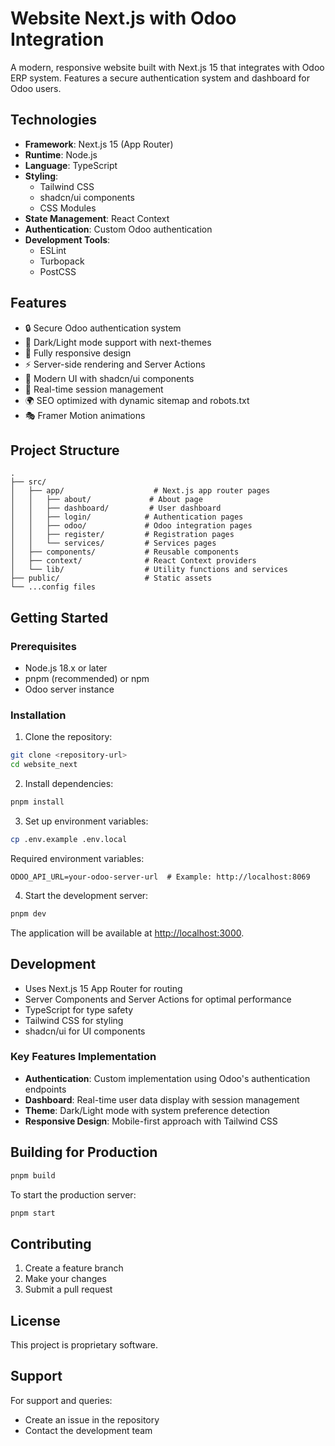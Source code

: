 # Website Next.js with Odoo Integration

A modern, responsive website built with Next.js 15 that integrates with Odoo ERP system. Features a secure authentication system and dashboard for Odoo users.

## Technologies

- **Framework**: Next.js 15 (App Router)
- **Runtime**: Node.js
- **Language**: TypeScript
- **Styling**: 
  - Tailwind CSS
  - shadcn/ui components
  - CSS Modules
- **State Management**: React Context
- **Authentication**: Custom Odoo authentication
- **Development Tools**:
  - ESLint
  - Turbopack
  - PostCSS

## Features

- 🔒 Secure Odoo authentication system
- 🌙 Dark/Light mode support with next-themes
- 📱 Fully responsive design
- ⚡ Server-side rendering and Server Actions
- 🎨 Modern UI with shadcn/ui components
- 🔄 Real-time session management
- 🌍 SEO optimized with dynamic sitemap and robots.txt
- 🎭 Framer Motion animations

## Project Structure

```plaintext
.
├── src/
│   ├── app/                    # Next.js app router pages
│   │   ├── about/             # About page
│   │   ├── dashboard/         # User dashboard
│   │   ├── login/            # Authentication pages
│   │   ├── odoo/             # Odoo integration pages
│   │   ├── register/         # Registration pages
│   │   └── services/         # Services pages
│   ├── components/           # Reusable components
│   ├── context/              # React Context providers
│   └── lib/                  # Utility functions and services
├── public/                   # Static assets
└── ...config files
```

## Getting Started

### Prerequisites

- Node.js 18.x or later
- pnpm (recommended) or npm
- Odoo server instance

### Installation

1. Clone the repository:
```bash
git clone <repository-url>
cd website_next
```

2. Install dependencies:
```bash
pnpm install
```

3. Set up environment variables:
```bash
cp .env.example .env.local
```

Required environment variables:
```plaintext
ODOO_API_URL=your-odoo-server-url  # Example: http://localhost:8069
```

4. Start the development server:
```bash
pnpm dev
```

The application will be available at [http://localhost:3000](http://localhost:3000).

## Development

- Uses Next.js 15 App Router for routing
- Server Components and Server Actions for optimal performance
- TypeScript for type safety
- Tailwind CSS for styling
- shadcn/ui for UI components

### Key Features Implementation

- **Authentication**: Custom implementation using Odoo's authentication endpoints
- **Dashboard**: Real-time user data display with session management
- **Theme**: Dark/Light mode with system preference detection
- **Responsive Design**: Mobile-first approach with Tailwind CSS

## Building for Production

```bash
pnpm build
```

To start the production server:
```bash
pnpm start
```

## Contributing

1. Create a feature branch
2. Make your changes
3. Submit a pull request

## License

This project is proprietary software.

## Support

For support and queries:
- Create an issue in the repository
- Contact the development team
